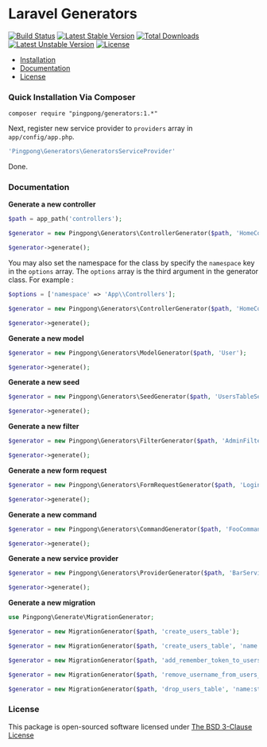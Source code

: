 Laravel Generators
==========

[![Build Status](https://travis-ci.org/pingpong-labs/generators.svg)](https://travis-ci.org/pingpong-labs/generators)
[![Latest Stable Version](https://poser.pugx.org/pingpong/generators/v/stable.svg)](https://packagist.org/packages/pingpong/generators)
[![Total Downloads](https://poser.pugx.org/pingpong/generators/downloads.svg)](https://packagist.org/packages/pingpong/generators)
[![Latest Unstable Version](https://poser.pugx.org/pingpong/generators/v/unstable.svg)](https://packagist.org/packages/pingpong/generators)
[![License](https://poser.pugx.org/pingpong/generators/license.svg)](https://packagist.org/packages/pingpong/generators)

- [Installation](#quick-installation-via-composer)
- [Documentation](#documentation)
- [License](#license)

### Quick Installation Via Composer

```
composer require "pingpong/generators:1.*"
```

Next, register new service provider to `providers` array in `app/config/app.php`.

```php
'Pingpong\Generators\GeneratorsServiceProvider'
```

Done.

### Documentation

**Generate a new controller**

```php
$path = app_path('controllers');

$generator = new Pingpong\Generators\ControllerGenerator($path, 'HomeController');

$generator->generate();
```

You may also set the namespace for the class by specify the `namespace` key in the `options` array. The `options` array is the third argument in the generator class. For example :

```php
$options = ['namespace' => 'App\\Controllers'];

$generator = new Pingpong\Generators\ControllerGenerator($path, 'HomeController', $options);

$generator->generate();
```

**Generate a new model**

```php
$generator = new Pingpong\Generators\ModelGenerator($path, 'User');

$generator->generate();
```

**Generate a new seed**

```php
$generator = new Pingpong\Generators\SeedGenerator($path, 'UsersTableSeeder');

$generator->generate();
```

**Generate a new filter**

```php
$generator = new Pingpong\Generators\FilterGenerator($path, 'AdminFilter');

$generator->generate();
```

**Generate a new form request**

```php
$generator = new Pingpong\Generators\FormRequestGenerator($path, 'LoginRequest');

$generator->generate();
```

**Generate a new command**

```php
$generator = new Pingpong\Generators\CommandGenerator($path, 'FooCommand');

$generator->generate();
```

**Generate a new service provider**

```php
$generator = new Pingpong\Generators\ProviderGenerator($path, 'BarServiceProvider');

$generator->generate();
```

**Generate a new migration**

```php
use Pingpong\Generate\MigrationGenerator;

$generator = new MigrationGenerator($path, 'create_users_table');

$generator = new MigrationGenerator($path, 'create_users_table', 'name:string, username:string');

$generator = new MigrationGenerator($path, 'add_remember_token_to_users_table', 'remember_token:string:nullable');

$generator = new MigrationGenerator($path, 'remove_username_from_users_table', 'username:string');

$generator = new MigrationGenerator($path, 'drop_users_table', 'name:string, username:string');
```

### License

This package is open-sourced software licensed under [The BSD 3-Clause License](http://opensource.org/licenses/BSD-3-Clause)